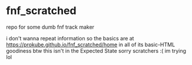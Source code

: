 # fnf_scratched
repo for some dumb fnf track maker

i don't wanna repeat information so the basics are at https://prokube.github.io/fnf_scratched/home in all of its basic-HTML goodiness
btw this isn't in the Expected State sorry scratchers :( im trying lol
